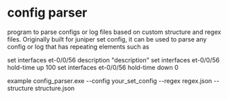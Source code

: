 # config parser
program to parse configs or log files based on custom structure and regex files. Originally built for juniper set config, it can be used to parse any config or log that has repeating elements such as

set interfaces et-0/0/56 description "description"
set interfaces et-0/0/56 hold-time up 100
set interfaces et-0/0/56 hold-time down 0 


example
config_parser.exe --config your_set_config --regex regex.json --structure structure.json



